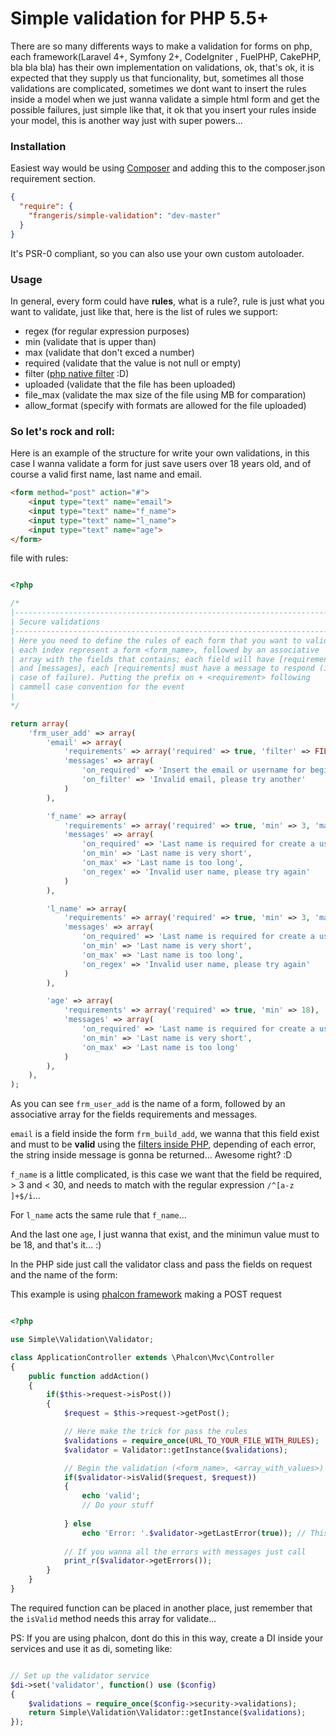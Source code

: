Simple validation for PHP 5.5+
==============================

There are so many differents ways to make a validation for forms on php, each framework(Laravel 4+, Symfony 2+, CodeIgniter , FuelPHP, CakePHP, bla bla bla) has their own implementation on validations, ok, that's ok, it is expected that they supply us that funcionality, but, sometimes all those validations are complicated, sometimes we dont want to insert the rules inside a model when we just wanna validate a simple html form and get the possible failures, just simple like that, it ok that you insert your rules inside your model, this is another way just with super powers...

### Installation

Easiest way would be using [Composer](http://getcomposer.org) and adding this to
the composer.json requirement section.

```json
{
  "require": {
    "frangeris/simple-validation": "dev-master"
  }
}
```

It's PSR-0 compliant, so you can also use your own custom autoloader.

### Usage

In general, every form could have **rules**, what is a rule?, rule is just what you want to validate, just like that, here is the list of rules we support:

* regex (for regular expression purposes)
* min (validate that is upper than)
* max (validate that don't exced a number)
* required (validate that the value is not null or empty)
* filter ([php native filter](http://www.php.net/manual/en/filter.filters.php) :D)
* uploaded (validate that the file has been uploaded)
* file_max (validate the max size of the file using MB for comparation)
* allow_format (specify with formats are allowed for the file uploaded)

### So let's rock and roll:

Here is an example of the structure for write your own validations, in this case I wanna validate a form for just save users over 18 years old, and of course a valid first name, last name and email.

```html
<form method="post" action="#">	
	<input type="text" name="email">
	<input type="text" name="f_name">
	<input type="text" name="l_name">
	<input type="text" name="age">
</form>  

```

file with rules:

```php

<?php

/*
|--------------------------------------------------------------------------
| Secure validations
|--------------------------------------------------------------------------
| Here you need to define the rules of each form that you want to validate, 
| each index represent a form <form_name>, followed by an associative 
| array with the fields that contains; each field will have [requirements] 
| and [messages], each [requirements] must have a message to respond (in 
| case of failure). Putting the prefix on + <requirement> following 
| cammell case convention for the event
|
*/

return array(
	'frm_user_add' => array(
		'email' => array(
			'requirements' => array('required' => true, 'filter' => FILTER_VALIDATE_EMAIL),
			'messages' => array(				
				'on_required' => 'Insert the email or username for begin',
				'on_filter' => 'Invalid email, please try another'
			)			
		),

		'f_name' => array(
			'requirements' => array('required' => true, 'min' => 3, 'max' => 30, 'regex' => '/^[a-z ]+$/i'),
			'messages' => array(
				'on_required' => 'Last name is required for create a user',
				'on_min' => 'Last name is very short',
				'on_max' => 'Last name is too long',
				'on_regex' => 'Invalid user name, please try again'
			)
		),		

		'l_name' => array(
			'requirements' => array('required' => true, 'min' => 3, 'max' => 30 'regex' => '/^[a-z ]+$/i'),
			'messages' => array(
				'on_required' => 'Last name is required for create a user',
				'on_min' => 'Last name is very short',
				'on_max' => 'Last name is too long',
				'on_regex' => 'Invalid user name, please try again'
			)
		),

		'age' => array(
			'requirements' => array('required' => true, 'min' => 18),
			'messages' => array(
				'on_required' => 'Last name is required for create a user',
				'on_min' => 'Last name is very short',
				'on_max' => 'Last name is too long'
			)
		),		
	),
);

```

As you can see `frm_user_add` is the name of a form, followed by an associative array for the fields requirements and messages.

`email` is a field inside the form `frm_build_add`, we wanna that this field exist and must to be **valid** using the [filters inside PHP](http://www.php.net/manual/en/filter.filters.php), depending of each error, the string inside message is gonna be returned... Awesome right? :D

`f_name` is a little complicated, is this case we want that the field be required, > 3 and < 30, and needs to match with the regular expression `/^[a-z ]+$/i`... 

For `l_name` acts the same rule that `f_name`...

And the last one `age`, I just wanna that exist, and the minimun value must to be 18, and that's it... :)

In the PHP side just call the validator class and pass the fields on request and the name of the form:

This example is using [phalcon framework](http://phalconphp.com/en/) making a POST request

```php

<?php

use Simple\Validation\Validator;

class ApplicationController extends \Phalcon\Mvc\Controller
{
	public function addAction()
	{
		if($this->request->isPost())
		{
			$request = $this->request->getPost();

			// Here make the trick for pass the rules
			$validations = require_once(URL_TO_YOUR_FILE_WITH_RULES);
    		$validator = Validator::getInstance($validations);

    		// Begin the validation (<form_name>, <array_with_values>)
			if($validator->isValid($request, $request))
			{
				echo 'valid';
				// Do your stuff
				
			} else
				echo 'Error: '.$validator->getLastError(true)); // This will give you the last error
			
			// If you wanna all the errors with messages just call
			print_r($validator->getErrors());
		}
	}	
}

```
The required function can be placed in another place, just remember that the `isValid` method needs this array for validate...

PS: If you are using phalcon, dont do this in this way, create a DI inside your services and use it as di, someting like:

```php

// Set up the validator service
$di->set('validator', function() use ($config)
{
    $validations = require_once($config->security->validations);
    return Simple\Validation\Validator::getInstance($validations);
});


